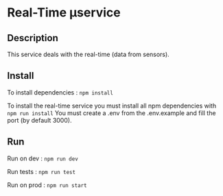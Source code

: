 # Real-Time µservice

## Description 
This service deals with the real-time (data from sensors).
## Install 

To install dependencies :
```npm install```

To install the real-time service you must install all npm dependencies with
`npm run install`
You must create a .env from the .env.example and fill the port (by default 3000).

## Run

Run on dev :
```npm run dev```

Run tests : 
```npm run test```

Run on prod : 
```npm run start```

